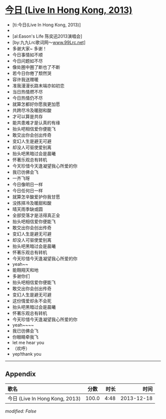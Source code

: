 # [今日 (Live In Hong Kong, 2013)](https://music.163.com/song?id=28160886)

* [ti:今日(Live In Hong Kong, 2013)]
* 
* [al:Eason's Life 陈奕迅2013演唱会]
* [by:九九Lrc歌词网～www.99Lrc.net]
* 多谢大家~ 多谢！
* 今日事情如不顺
* 今日问题如不尽
* 像处圈中圈了断也了不断
* 若今日你倦了颓然哭
* 容许我送赠暖
* 准我漫漫长路末端亦如初恋
* 当日热情燃不尽
* 今日热情仍不尽
* 就算怎都好你愿我更加愿
* 共跨尽冷及暖甜和酸
* 才可以算是共存
* 能共患难才是认真的有缘
* 抬头吧相信爱你便能飞
* 敢交出你会创出传奇
* 变幻人生是避无可避
* 却没人可驱使爱别离
* 抬头吧黑暗过会是晨曦
* 怀著乐观总有转机
* 今天珍惜今天逢凝望我心所爱的你
* 我已彷佛会飞
* 一齐飞呀
* 今日像明日一样
* 今日任何日一样
* 就算怎辛酸爱护你我甘愿
* 没拣择冷及暖甜和酸
* 晴天雨季缺或圆
* 全部受落才是活得真正全
* 抬头吧相信爱你便能飞
* 敢交出你会创出传奇
* 变幻人生是避无可避
* 却没人可驱使爱别离
* 抬头吧黑暗过会是晨曦
* 怀著乐观总有转机
* 今天珍惜今天逢凝望我心所爱的你
* yeah~~
* 能翱翔天和地
* 多谢你们
* 抬头吧相信爱你便能飞
* 敢交出你会创出传奇
* 变幻人生是避无可避
* 这份情爱却永不会死
* 抬头吧黑暗过会是晨曦
* 怀著乐观总有转机
* 今天珍惜今天逢凝望我心所爱的你
* yeah~~~~
* 我已彷佛会飞
* 你眼睛牵我飞
* let me hear you
* （欢呼）
* yep!thank you


---

## Appendix

|歌名|分数|时长|时间|
|:---|:---:|---:|---:|
|今日 (Live In Hong Kong, 2013)|100.0|4:48|2013-12-18

*modified: False*